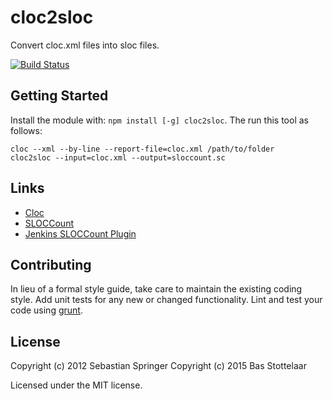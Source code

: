 # cloc2sloc
Convert cloc.xml files into sloc files.

[![Build Status](https://travis-ci.org/basilfx/cloc2sloc.svg?branch=master)](https://travis-ci.org/basilfx/cloc2sloc)

## Getting Started
Install the module with: `npm install [-g] cloc2sloc`. The run this tool as follows:

```
cloc --xml --by-line --report-file=cloc.xml /path/to/folder
cloc2sloc --input=cloc.xml --output=sloccount.sc
```

## Links
* [Cloc](http://cloc.sourceforge.net/)
* [SLOCCount](http://www.dwheeler.com/sloccount/)
* [Jenkins SLOCCount Plugin](https://github.com/jenkinsci/sloccount-plugin)

## Contributing
In lieu of a formal style guide, take care to maintain the existing coding style. Add unit tests for any new or changed functionality. Lint and test your code using [grunt](https://github.com/cowboy/grunt).

## License
Copyright (c) 2012 Sebastian Springer
Copyright (c) 2015 Bas Stottelaar

Licensed under the MIT license.
